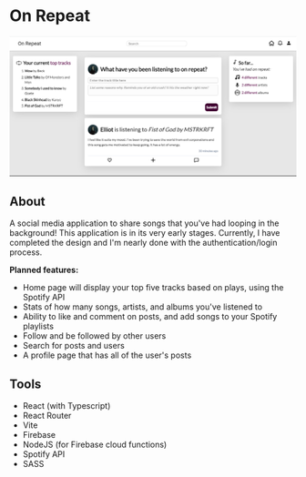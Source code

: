 # On Repeat

![Screenshot of the website](./src/assets/images/songSocialScreenshot.png?raw=true)

## About

A social media application to share songs that you've had looping in the background! This application is in its very early stages. Currently, I have completed the design and I'm nearly done with the authentication/login process. <br/>

**Planned features:** <br/>

- Home page will display your top five tracks based on plays, using the Spotify API
- Stats of how many songs, artists, and albums you've listened to
- Ability to like and comment on posts, and add songs to your Spotify playlists
- Follow and be followed by other users
- Search for posts and users
- A profile page that has all of the user's posts

## Tools

- React (with Typescript)
- React Router
- Vite
- Firebase
- NodeJS (for Firebase cloud functions)
- Spotify API
- SASS
